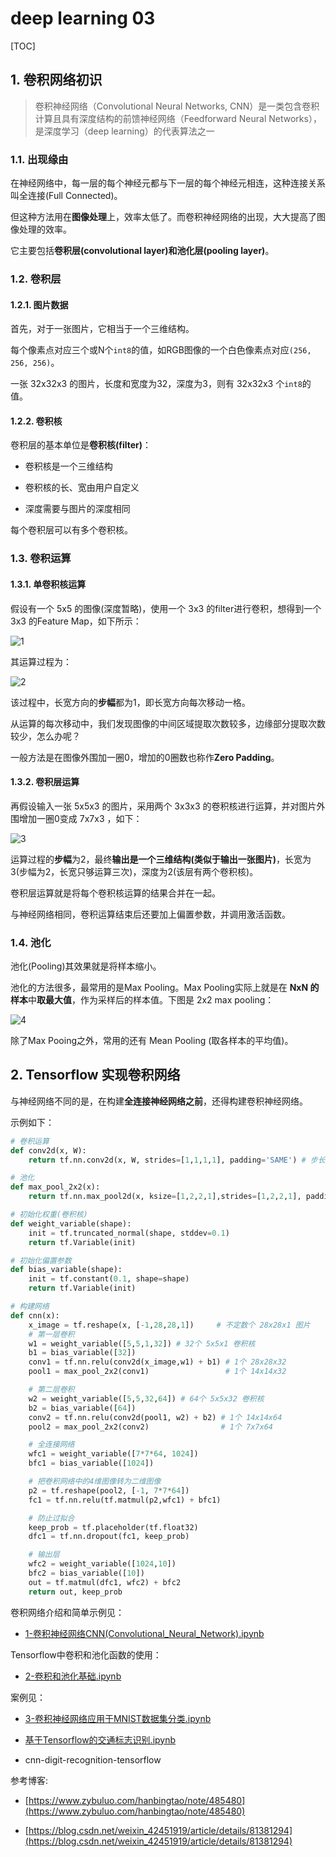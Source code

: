# deep learning 03

[TOC]

## 1. 卷积网络初识

> 卷积神经网络（Convolutional Neural Networks, CNN）是一类包含卷积计算且具有深度结构的前馈神经网络（Feedforward Neural Networks），是深度学习（deep learning）的代表算法之一

### 1.1. 出现缘由

在神经网络中，每一层的每个神经元都与下一层的每个神经元相连，这种连接关系叫全连接(Full Connected)。

但这种方法用在**图像处理**上，效率太低了。而卷积神经网络的出现，大大提高了图像处理的效率。

它主要包括**卷积层(convolutional layer)**和**池化层(pooling layer)**。

### 1.2. 卷积层

#### 1.2.1. 图片数据

首先，对于一张图片，它相当于一个三维结构。

每个像素点对应三个或N个`int8`的值，如RGB图像的一个白色像素点对应`(256, 256, 256)`。

一张 32x32x3 的图片，长度和宽度为32，深度为3，则有 32x32x3 个`int8`的值。

#### 1.2.2. 卷积核

卷积层的基本单位是**卷积核(filter)**：

- 卷积核是一个三维结构

- 卷积核的长、宽由用户自定义

- 深度需要与图片的深度相同

每个卷积层可以有多个卷积核。

### 1.3. 卷积运算

#### 1.3.1. 单卷积核运算

假设有一个 5x5 的图像(深度暂略)，使用一个 3x3 的filter进行卷积，想得到一个 3x3 的Feature Map，如下所示：

![1](./images/readme1.png)

其运算过程为：

![2](./images/readme2.gif)

该过程中，长宽方向的**步幅**都为1，即长宽方向每次移动一格。

从运算的每次移动中，我们发现图像的中间区域提取次数较多，边缘部分提取次数较少，怎么办呢？

一般方法是在图像外围加一圈0，增加的0圈数也称作**Zero Padding**。

#### 1.3.2. 卷积层运算

再假设输入一张 5x5x3 的图片，采用两个 3x3x3 的卷积核进行运算，并对图片外围增加一圈0变成 7x7x3 ，如下：

![3](./images/readme3.gif)

运算过程的**步幅**为2，最终**输出是一个三维结构(类似于输出一张图片)**，长宽为3(步幅为2，长宽只够运算三次)，深度为2(该层有两个卷积核)。

卷积层运算就是将每个卷积核运算的结果合并在一起。

与神经网络相同，卷积运算结束后还要加上偏置参数，并调用激活函数。

### 1.4. 池化

池化(Pooling)其效果就是将样本缩小。

池化的方法很多，最常用的是Max Pooling。Max Pooling实际上就是在 **NxN 的样本**中**取最大值**，作为采样后的样本值。下图是 2x2 max pooling：

![4](./images/readme4.png)

除了Max Pooing之外，常用的还有 Mean Pooling (取各样本的平均值)。

## 2. Tensorflow 实现卷积网络

与神经网络不同的是，在构建**全连接神经网络之前**，还得构建卷积神经网络。

示例如下：

```py
# 卷积运算
def conv2d(x, W):
    return tf.nn.conv2d(x, W, strides=[1,1,1,1], padding='SAME') # 步长为1，补零

# 池化
def max_pool_2x2(x):
    return tf.nn.max_pool2d(x, ksize=[1,2,2,1],strides=[1,2,2,1], padding='SAME') # 2x2池化 步长为2 补零

# 初始化权重(卷积核)
def weight_variable(shape):
    init = tf.truncated_normal(shape, stddev=0.1)
    return tf.Variable(init)

# 初始化偏置参数
def bias_variable(shape):
    init = tf.constant(0.1, shape=shape)
    return tf.Variable(init)

# 构建网络
def cnn(x):
    x_image = tf.reshape(x, [-1,28,28,1])     # 不定数个 28x28x1 图片
    # 第一层卷积
    w1 = weight_variable([5,5,1,32]) # 32个 5x5x1 卷积核
    b1 = bias_variable([32])
    conv1 = tf.nn.relu(conv2d(x_image,w1) + b1) # 1个 28x28x32
    pool1 = max_pool_2x2(conv1)                 # 1个 14x14x32

    # 第二层卷积
    w2 = weight_variable([5,5,32,64]) # 64个 5x5x32 卷积核
    b2 = bias_variable([64])
    conv2 = tf.nn.relu(conv2d(pool1, w2) + b2) # 1个 14x14x64
    pool2 = max_pool_2x2(conv2)                # 1个 7x7x64

    # 全连接网络
    wfc1 = weight_variable([7*7*64, 1024])
    bfc1 = bias_variable([1024])

    # 把卷积网络中的4维图像转为二维图像
    p2 = tf.reshape(pool2, [-1, 7*7*64])
    fc1 = tf.nn.relu(tf.matmul(p2,wfc1) + bfc1)

    # 防止过拟合
    keep_prob = tf.placeholder(tf.float32)
    dfc1 = tf.nn.dropout(fc1, keep_prob)

    # 输出层
    wfc2 = weight_variable([1024,10])
    bfc2 = bias_variable([10])
    out = tf.matmul(dfc1, wfc2) + bfc2
    return out, keep_prob
```

卷积网络介绍和简单示例见：

- [1-卷积神经网络CNN(Convolutional_Neural_Network).ipynb](1-卷积神经网络CNN(Convolutional_Neural_Network).ipynb)

Tensorflow中卷积和池化函数的使用：

- [2-卷积和池化基础.ipynb](2-卷积和池化基础.ipynb)

案例见：

- [3-卷积神经网络应用于MNIST数据集分类.ipynb](3-卷积神经网络应用于MNIST数据集分类.ipynb)

- [基于Tensorflow的交通标志识别.ipynb](基于Tensorflow的交通标志识别.ipynb)

- cnn-digit-recognition-tensorflow

参考博客:

- [https://www.zybuluo.com/hanbingtao/note/485480](https://www.zybuluo.com/hanbingtao/note/485480)

- [https://blog.csdn.net/weixin_42451919/article/details/81381294](https://blog.csdn.net/weixin_42451919/article/details/81381294)
